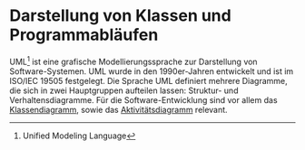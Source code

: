 # Darstellung von Klassen und Programmabläufen
UML[^1] ist eine grafische Modellierungssprache zur Darstellung von Software-Systemen. UML wurde in den 1990er-Jahren entwickelt und ist im ISO/IEC 19505 festgelegt. Die Sprache UML definiert mehrere Diagramme, die sich in zwei Hauptgruppen aufteilen lassen: Struktur- und Verhaltensdiagramme. Für die Software-Entwicklung sind vor allem das [Klassendiagramm](class-diagrams.md), sowie das [Aktivitätsdiagramm](activity-diagrams.md) relevant.

[^1]: Unified Modeling Language

